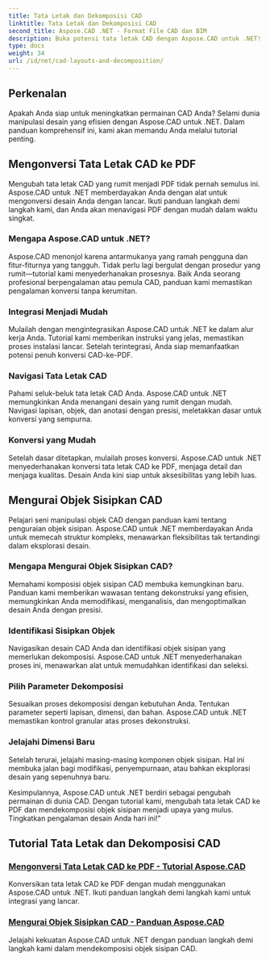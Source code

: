 ```yaml
---
title: Tata Letak dan Dekomposisi CAD
linktitle: Tata Letak dan Dekomposisi CAD
second_title: Aspose.CAD .NET - Format File CAD dan BIM
description: Buka potensi tata letak CAD dengan Aspose.CAD untuk .NET! Konversikan desain ke PDF dengan mudah menggunakan panduan kami. Kuasai dekomposisi objek sisipan dengan mudah.
type: docs
weight: 34
url: /id/net/cad-layouts-and-decomposition/
---
```




## Perkenalan

Apakah Anda siap untuk meningkatkan permainan CAD Anda? Selami dunia manipulasi desain yang efisien dengan Aspose.CAD untuk .NET. Dalam panduan komprehensif ini, kami akan memandu Anda melalui tutorial penting.
## Mengonversi Tata Letak CAD ke PDF

Mengubah tata letak CAD yang rumit menjadi PDF tidak pernah semulus ini. Aspose.CAD untuk .NET memberdayakan Anda dengan alat untuk mengonversi desain Anda dengan lancar. Ikuti panduan langkah demi langkah kami, dan Anda akan menavigasi PDF dengan mudah dalam waktu singkat.

### Mengapa Aspose.CAD untuk .NET?

Aspose.CAD menonjol karena antarmukanya yang ramah pengguna dan fitur-fiturnya yang tangguh. Tidak perlu lagi bergulat dengan prosedur yang rumit—tutorial kami menyederhanakan prosesnya. Baik Anda seorang profesional berpengalaman atau pemula CAD, panduan kami memastikan pengalaman konversi tanpa kerumitan.

### Integrasi Menjadi Mudah

Mulailah dengan mengintegrasikan Aspose.CAD untuk .NET ke dalam alur kerja Anda. Tutorial kami memberikan instruksi yang jelas, memastikan proses instalasi lancar. Setelah terintegrasi, Anda siap memanfaatkan potensi penuh konversi CAD-ke-PDF.

### Navigasi Tata Letak CAD

Pahami seluk-beluk tata letak CAD Anda. Aspose.CAD untuk .NET memungkinkan Anda menangani desain yang rumit dengan mudah. Navigasi lapisan, objek, dan anotasi dengan presisi, meletakkan dasar untuk konversi yang sempurna.

### Konversi yang Mudah

Setelah dasar ditetapkan, mulailah proses konversi. Aspose.CAD untuk .NET menyederhanakan konversi tata letak CAD ke PDF, menjaga detail dan menjaga kualitas. Desain Anda kini siap untuk aksesibilitas yang lebih luas.

## Mengurai Objek Sisipkan CAD

Pelajari seni manipulasi objek CAD dengan panduan kami tentang penguraian objek sisipan. Aspose.CAD untuk .NET memberdayakan Anda untuk memecah struktur kompleks, menawarkan fleksibilitas tak tertandingi dalam eksplorasi desain.

### Mengapa Mengurai Objek Sisipkan CAD?

Memahami komposisi objek sisipan CAD membuka kemungkinan baru. Panduan kami memberikan wawasan tentang dekonstruksi yang efisien, memungkinkan Anda memodifikasi, menganalisis, dan mengoptimalkan desain Anda dengan presisi.

### Identifikasi Sisipkan Objek

Navigasikan desain CAD Anda dan identifikasi objek sisipan yang memerlukan dekomposisi. Aspose.CAD untuk .NET menyederhanakan proses ini, menawarkan alat untuk memudahkan identifikasi dan seleksi.

### Pilih Parameter Dekomposisi

Sesuaikan proses dekomposisi dengan kebutuhan Anda. Tentukan parameter seperti lapisan, dimensi, dan bahan. Aspose.CAD untuk .NET memastikan kontrol granular atas proses dekonstruksi.

### Jelajahi Dimensi Baru

Setelah terurai, jelajahi masing-masing komponen objek sisipan. Hal ini membuka jalan bagi modifikasi, penyempurnaan, atau bahkan eksplorasi desain yang sepenuhnya baru.

Kesimpulannya, Aspose.CAD untuk .NET berdiri sebagai pengubah permainan di dunia CAD. Dengan tutorial kami, mengubah tata letak CAD ke PDF dan mendekomposisi objek sisipan menjadi upaya yang mulus. Tingkatkan pengalaman desain Anda hari ini!"
## Tutorial Tata Letak dan Dekomposisi CAD
### [Mengonversi Tata Letak CAD ke PDF - Tutorial Aspose.CAD](./converting-cad-layouts-to-pdf/)
Konversikan tata letak CAD ke PDF dengan mudah menggunakan Aspose.CAD untuk .NET. Ikuti panduan langkah demi langkah kami untuk integrasi yang lancar.
### [Mengurai Objek Sisipkan CAD - Panduan Aspose.CAD](./decomposing-cad-insert-objects/)
Jelajahi kekuatan Aspose.CAD untuk .NET dengan panduan langkah demi langkah kami dalam mendekomposisi objek sisipan CAD.